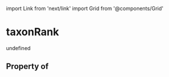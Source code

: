 import Link from 'next/link'
import Grid from '@components/Grid'

# taxonRank

undefined

## Property of




